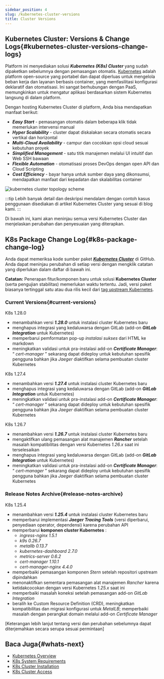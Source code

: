 ```yaml
---
sidebar_position: 4
slug: /kubernetes-cluster-versions
title: Cluster Versions
---
```

## Kubernetes Cluster: Versions & Change Logs{#kubernetes-cluster-versions-change-logs}

Platform ini menyediakan solusi _**Kubernetes (K8s) Cluster**_ yang sudah dipaketkan sebelumnya dengan pemasangan otomatis. [Kubernetes](<https://kubernetes.io/docs/concepts/overview/what-is-kubernetes/>) adalah platform open-source yang portabel dan dapat diperluas untuk mengelola beban kerja dan layanan berbasis container, yang memfasilitasi konfigurasi deklaratif dan otomatisasi. Ini sangat berhubungan dengan PaaS, memungkinkan untuk mengatur aplikasi berdasarkan sistem Kubernetes langsung di dalam platform.

Dengan hosting Kubernetes Cluster di platform, Anda bisa mendapatkan manfaat berikut:

  * _**Easy Start**_ \- pemasangan otomatis dalam beberapa klik tidak memerlukan intervensi manual
  * _**Hyper Scalability**_ \- cluster dapat diskalakan secara otomatis secara vertikal dan horizontal
  * _**Multi-Cloud Availability**_ \- campur dan cocokkan opsi cloud sesuai kebutuhan proyek
  * _**Simplified Management**_ \- satu titik manajemen melalui UI intuitif dan Web SSH bawaan
  * _**Flexible Automation**_ \- otomatisasi proses DevOps dengan open API dan Cloud Scripting
  * _**Cost Efficiency**_ \- bayar hanya untuk sumber daya yang dikonsumsi, mendapatkan manfaat dari kepadatan dan skalabilitas container

![kubernetes cluster topology scheme](#)

:::tip
Lebih banyak detail dan deskripsi mendalam dengan contoh kasus penggunaan disediakan di artikel Kubernetes Cluster yang sesuai di blog kami.
:::

Di bawah ini, kami akan meninjau semua versi Kubernetes Cluster dan menjelaskan perubahan dan penyesuaian yang diterapkan.

## K8s Package Change Log{#k8s-package-change-log}

Anda dapat memeriksa kode sumber paket _**[Kubernetes Cluster](<https://github.com/jelastic-jps/kubernetes>)**_ di GitHub. Anda dapat meninjau perubahan di setiap versi dengan mengklik catatan yang diperlukan dalam daftar di bawah ini.

**Catatan:** Penerapan fitur/komponen baru untuk solusi **Kubernetes Cluster** (serta pengujian stabilitas) memerlukan waktu tertentu. Jadi, versi paket biasanya tertinggal satu atau dua rilis kecil dari [tag upstream Kubernetes](<https://github.com/kubernetes/kubernetes/tags>).

### Current Versions{#current-versions}

K8s 1.28.0

  * menambahkan versi _**1.28.0**_ untuk instalasi cluster Kubernetes baru
  * menghapus integrasi yang kedaluwarsa dengan GitLab (add-on _**GitLab Integration**_ untuk Kubernetes)
  * memperbarui pemformatan pop-up _instalasi sukses_ dari HTML ke markdown
  * meningkatkan validasi untuk pra-instalasi add-on _**Certificate Manager**_: “ _cert-manager_ ” sekarang dapat dideploy untuk kebutuhan spesifik pengguna bahkan jika _Jaeger_ diaktifkan selama pembuatan cluster Kubernetes

K8s 1.27.4

  * menambahkan versi _**1.27.4**_ untuk instalasi cluster Kubernetes baru
  * menghapus integrasi yang kedaluwarsa dengan GitLab (add-on _**GitLab Integration**_ untuk Kubernetes)
  * meningkatkan validasi untuk pra-instalasi add-on _**Certificate Manager**_: “ _cert-manager_ ” sekarang dapat dideploy untuk kebutuhan spesifik pengguna bahkan jika _Jaeger_ diaktifkan selama pembuatan cluster Kubernetes

K8s 1.26.7

  * menambahkan versi _**1.26.7**_ untuk instalasi cluster Kubernetes baru
  * mengaktifkan ulang pemasangan alat manajemen _**Rancher**_ setelah masalah kompatibilitas dengan versi Kubernetes _1.26.x_ saat ini terselesaikan
  * menghapus integrasi yang kedaluwarsa dengan GitLab (add-on _**GitLab Integration**_ untuk Kubernetes)
  * meningkatkan validasi untuk pra-instalasi add-on _**Certificate Manager**_: “ _cert-manager_ ” sekarang dapat dideploy untuk kebutuhan spesifik pengguna bahkan jika _Jaeger_ diaktifkan selama pembuatan cluster Kubernetes

### Release Notes Archive{#release-notes-archive}

K8s 1.25.4

  * menambahkan versi _**1.25.4**_ untuk instalasi cluster Kubernetes baru
  * memperbarui implementasi _**Jaeger Tracing Tools**_ (versi diperbarui, penyediaan operator, dependensi) karena perubahan API
  * memperbarui **komponen cluster Kubernetes** : 
    * _ingress-nginx 1.5.1_
    * _k9s 0.26.7_
    * _metallb 0.13.7_
    * _kubernetes-dashboard 2.7.0_
    * _metrics-server 0.6.2_
    * _cert-manager 1.10.1_
    * _cert-manager-nginx 4.4.0_
  * memperbaiki pemasangan komponen _Stern_ setelah repositori upstream dipindahkan
  * menonaktifkan sementara pemasangan alat manajemen _Rancher_ karena ketidakcocokan dengan versi Kubernetes _1.25.x_ saat ini
  * memperbaiki masalah koneksi setelah pemasangan add-on _GitLab Integration_
  * beralih ke Custom Resource Definition (CRD), meningkatkan kompatibilitas dan migrasi konfigurasi untuk _MetalLB_; memperbaiki masalah dengan perangkat domain melalui add-on _Certificate Manager_

[Keterangan lebih lanjut tentang versi dan perubahan sebelumnya dapat diterjemahkan secara serupa sesuai permintaan]

## Baca Juga{#whats-next}

  * [Kubernetes Overview](<https://docs.dewacloud.com/docs/kubernetes-cluster/>)
  * [K8s System Requirements](<https://docs.dewacloud.com/docs/kubernetes-cluster-requirements/>)
  * [K8s Cluster Installation](<https://docs.dewacloud.com/docs/kubernetes-cluster-installation/>)
  * [K8s Cluster Access](<https://docs.dewacloud.com/docs/kubernetes-cluster-access/>)